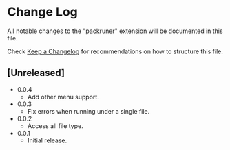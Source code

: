 # Change Log

All notable changes to the "packruner" extension will be documented in this file.

Check [Keep a Changelog](http://keepachangelog.com/) for recommendations on how to structure this file.

## [Unreleased]

- 0.0.4
  - Add other menu support.
- 0.0.3
  - Fix errors when running under a single file.
- 0.0.2
  - Access all file type.
- 0.0.1
  - Initial release.
